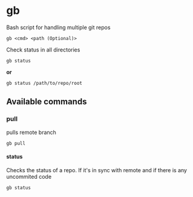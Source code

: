 # gb
Bash script for handling multiple git repos
```
gb <cmd> <path (Optional)>
```
Check status in all directories
``` 
gb status
```
**or**
```
gb status /path/to/repo/root
````

## Available commands
### pull
pulls remote branch 
```
gb pull
````
#### status 
Checks the status of a repo. If it's in sync with remote and if there is any uncommited code
```sh
gb status
```
